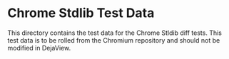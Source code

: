 # Chrome Stdlib Test Data

This directory contains the test data for the Chrome Stldib diff tests. This test data is to be rolled from the Chromium repository and should not be modified in DejaView.